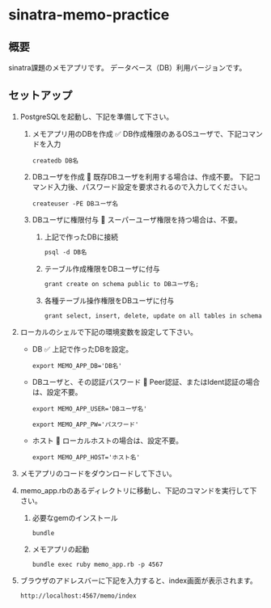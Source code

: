 # sinatra-memo-practice

## 概要

sinatra課題のメモアプリです。
データベース（DB）利用バージョンです。

## セットアップ

1. PostgreSQLを起動し、下記を準備して下さい。
   1. メモアプリ用のDBを作成
      ✅ DB作成権限のあるOSユーザで、下記コマンドを入力

      ``` shell
      createdb DB名
      ```

   1. DBユーザを作成
      🚨 既存DBユーザを利用する場合は、作成不要。
      下記コマンド入力後、パスワード設定を要求されるので入力してください。

      ``` shell
      createuser -PE DBユーザ名
      ```

   1. DBユーザに権限付与
      🚨 スーパーユーザ権限を持つ場合は、不要。
      1. 上記で作ったDBに接続

         ``` txt
         psql -d DB名
         ```

      1. テーブル作成権限をDBユーザに付与

         ``` txt
         grant create on schema public to DBユーザ名;
         ```

      1. 各種テーブル操作権限をDBユーザに付与

         ``` txt
         grant select, insert, delete, update on all tables in schema public to DBユーザ名;
         ```

1. ローカルのシェルで下記の環境変数を設定して下さい。
   - DB
     ✅ 上記で作ったDBを設定。

     ``` shell
     export MEMO_APP_DB='DB名'
     ```

   - DBユーザと、その認証パスワード
     🚨 Peer認証、またはIdent認証の場合は、設定不要。

     ``` shell
     export MEMO_APP_USER='DBユーザ名'
     ```

     ``` shell
     export MEMO_APP_PW='パスワード'
     ```

   - ホスト
     🚨 ローカルホストの場合は、設定不要。

     ``` shell
     export MEMO_APP_HOST='ホスト名'
     ```

1. メモアプリのコードをダウンロードして下さい。
1. memo_app.rbのあるディレクトリに移動し、下記のコマンドを実行して下さい。
   1. 必要なgemのインストール

      ``` shell
      bundle
      ```

   1. メモアプリの起動

      ``` shell
      bundle exec ruby memo_app.rb -p 4567
      ```

1. ブラウザのアドレスバーに下記を入力すると、index画面が表示されます。

   ``` shell
   http://localhost:4567/memo/index
   ```
